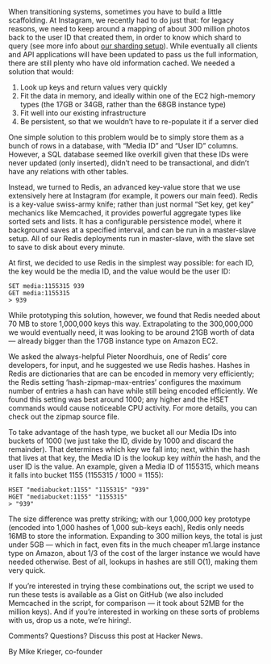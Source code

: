 When transitioning systems, sometimes you have to build a little scaffolding. At Instagram, we recently had to do just that: for legacy reasons, we need to keep around a mapping of about 300 million photos back to the user ID that created them, in order to know which shard to query (see more info about [our sharding setup](https://instagram-engineering.com/sharding-ids-at-instagram-1cf5a71e5a5c)). While eventually all clients and API applications will have been updated to pass us the full information, there are still plenty who have old information cached. We needed a solution that would:

1. Look up keys and return values very quickly
2. Fit the data in memory, and ideally within one of the EC2 high-memory types (the 17GB or 34GB, rather than the 68GB instance type)
3. Fit well into our existing infrastructure
4. Be persistent, so that we wouldn’t have to re-populate it if a server died

One simple solution to this problem would be to simply store them as a bunch of rows in a database, with “Media ID” and “User ID” columns. However, a SQL database seemed like overkill given that these IDs were never updated (only inserted), didn’t need to be transactional, and didn’t have any relations with other tables.

Instead, we turned to Redis, an advanced key-value store that we use extensively here at Instagram (for example, it powers our main feed). Redis is a key-value swiss-army knife; rather than just normal “Set key, get key” mechanics like Memcached, it provides powerful aggregate types like sorted sets and lists. It has a configurable persistence model, where it background saves at a specified interval, and can be run in a master-slave setup. All of our Redis deployments run in master-slave, with the slave set to save to disk about every minute.

At first, we decided to use Redis in the simplest way possible: for each ID, the key would be the media ID, and the value would be the user ID:

```
SET media:1155315 939
GET media:1155315
> 939
```

While prototyping this solution, however, we found that Redis needed about 70 MB to store 1,000,000 keys this way. Extrapolating to the 300,000,000 we would eventually need, it was looking to be around 21GB worth of data — already bigger than the 17GB instance type on Amazon EC2.

We asked the always-helpful Pieter Noordhuis, one of Redis’ core developers, for input, and he suggested we use Redis hashes. Hashes in Redis are dictionaries that are can be encoded in memory very efficiently; the Redis setting ‘hash-zipmap-max-entries’ configures the maximum number of entries a hash can have while still being encoded efficiently. We found this setting was best around 1000; any higher and the HSET commands would cause noticeable CPU activity. For more details, you can check out the zipmap source file.

To take advantage of the hash type, we bucket all our Media IDs into buckets of 1000 (we just take the ID, divide by 1000 and discard the remainder). That determines which key we fall into; next, within the hash that lives at that key, the Media ID is the lookup key *within* the hash, and the user ID is the value. An example, given a Media ID of 1155315, which means it falls into bucket 1155 (1155315 / 1000 = 1155):

```
HSET "mediabucket:1155" "1155315" "939"
HGET "mediabucket:1155" "1155315"
> "939"
```

The size difference was pretty striking; with our 1,000,000 key prototype (encoded into 1,000 hashes of 1,000 sub-keys each), Redis only needs 16MB to store the information. Expanding to 300 million keys, the total is just under 5GB — which in fact, even fits in the much cheaper m1.large instance type on Amazon, about 1/3 of the cost of the larger instance we would have needed otherwise. Best of all, lookups in hashes are still O(1), making them very quick.

If you’re interested in trying these combinations out, the script we used to run these tests is available as a Gist on GitHub (we also included Memcached in the script, for comparison — it took about 52MB for the million keys). And if you’re interested in working on these sorts of problems with us, drop us a note, we’re hiring!.

Comments? Questions? Discuss this post at Hacker News.

By Mike Krieger, co-founder